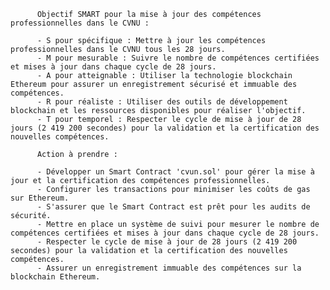 
          Objectif SMART pour la mise à jour des compétences professionnelles dans le CVNU :

          - S pour spécifique : Mettre à jour les compétences professionnelles dans le CVNU tous les 28 jours.
          - M pour mesurable : Suivre le nombre de compétences certifiées et mises à jour dans chaque cycle de 28 jours.
          - A pour atteignable : Utiliser la technologie blockchain Ethereum pour assurer un enregistrement sécurisé et immuable des compétences.
          - R pour réaliste : Utiliser des outils de développement blockchain et les ressources disponibles pour réaliser l'objectif.
          - T pour temporel : Respecter le cycle de mise à jour de 28 jours (2 419 200 secondes) pour la validation et la certification des nouvelles compétences.

          Action à prendre :

          - Développer un Smart Contract 'cvun.sol' pour gérer la mise à jour et la certification des compétences professionnelles.
          - Configurer les transactions pour minimiser les coûts de gas sur Ethereum.
          - S'assurer que le Smart Contract est prêt pour les audits de sécurité.
          - Mettre en place un système de suivi pour mesurer le nombre de compétences certifiées et mises à jour dans chaque cycle de 28 jours.
          - Respecter le cycle de mise à jour de 28 jours (2 419 200 secondes) pour la validation et la certification des nouvelles compétences.
          - Assurer un enregistrement immuable des compétences sur la blockchain Ethereum.